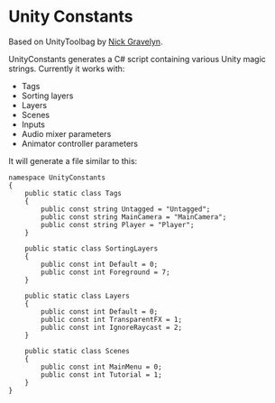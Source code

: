 # Unity Constants

Based on UnityToolbag by [Nick Gravelyn](https://github.com/nickgravelyn/UnityToolbag/tree/master/UnityConstants).

UnityConstants generates a C# script containing various Unity magic strings. Currently it works with:

* Tags
* Sorting layers
* Layers
* Scenes
* Inputs
* Audio mixer parameters
* Animator controller parameters

It will generate a file similar to this:

    namespace UnityConstants
    {
        public static class Tags
        {
            public const string Untagged = "Untagged";
            public const string MainCamera = "MainCamera";
            public const string Player = "Player";
        }

        public static class SortingLayers
        {
            public const int Default = 0;
            public const int Foreground = 7;
        }

        public static class Layers
        {
            public const int Default = 0;
            public const int TransparentFX = 1;
            public const int IgnoreRaycast = 2;
        }

        public static class Scenes
        {
            public const int MainMenu = 0;
            public const int Tutorial = 1;
        }
    }
